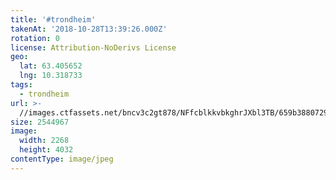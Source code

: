 ```yaml
---
title: '#trondheim'
takenAt: '2018-10-28T13:39:26.000Z'
rotation: 0
license: Attribution-NoDerivs License
geo:
  lat: 63.405652
  lng: 10.318733
tags:
  - trondheim
url: >-
  //images.ctfassets.net/bncv3c2gt878/NFfcblkkvbkghrJXbl3TB/659b38807296ef4043d555693e9fb160/trondheim_31807863258_o
size: 2544967
image:
  width: 2268
  height: 4032
contentType: image/jpeg
---
```


